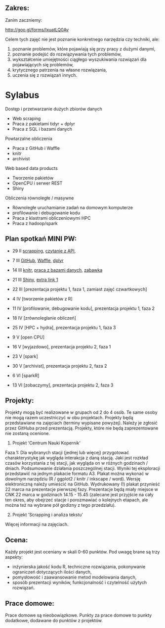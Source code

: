 Zakres:
-------

Zanim zaczniemy:

http://goo.gl/forms/IxuatLQ0Av

Celem tych zajęć nie jest poznanie konkretnego narzędzia czy techniki, ale:

1. poznanie problemów, które pojawiają się przy pracy z dużymi danymi,
2. poznanie podejść do rozwiązywania tych problemów,
3. wykształcenie umiejętności ciągłego wyszukiwania rozwiązań dla pojawiających się problemów,
4. krytycznego patrzenia na własne rozwiązania,
5. uczenia się z rozwiązań innych.


# Sylabus

Dostęp i przetwarzanie dużych zbiorów danych
* Web scraping 
* Praca z pakietami tidyr + dplyr 
* Praca z SQL i bazami danych

Powtarzalne obliczenia
* Praca z GitHub i Waffle
* knitr
* archivist

Web based data products
* Tworzenie pakietów 
* OpenCPU i serwer REST 
* Shiny 

Obliczenia równoległe / masywne
* Równoległe uruchamianie zadań na domowym komputerze
* profilowanie i debugowanie kodu 
* Praca z klastrami obliczeniowymi HPC 
* Praca z hadoop/spark



Plan spotka&#324; MINI PW:
-------------------------

* 29 II [scrapping](https://pbiecek.gitbooks.io/przewodnik/content/Programowanie/jak_zeskrobywac_dane_ze_stron_www_uzywajac_pakietu.html), [czytanie z API](https://pbiecek.gitbooks.io/przewodnik/content/Programowanie/jak_pobierac_dane_z_twittera.html), 
* 7 III [GitHub](https://pbiecek.gitbooks.io/przewodnik/content/Programowanie/jak_korzystac_z_serwisu_github_i_waffle.html), [Waffle](https://pbiecek.gitbooks.io/przewodnik/content/Programowanie/jak_korzystac_z_serwisu_waffle.html), [dplyr](https://pbiecek.gitbooks.io/przewodnik/content/Programowanie/czyscic_przetwarzac.html)
* 14 III [knitr](https://pbiecek.gitbooks.io/przewodnik/content/Programowanie/jak_tworzyc_raporty.html), [praca z bazami danych](https://pbiecek.gitbooks.io/przewodnik/content/Programowanie/jak_pracowac_z_bazami_danych.html), [zabawka](https://github.com/pbiecek/RandBigData/blob/master/MINI_2015/materialy/bazy_danych/zabawka.db)
* 21 III [Shiny](https://pbiecek.gitbooks.io/przewodnik/content/Programowanie/jak_tworzyc_aplikajce.html), [extra link 1](http://bit.ly/1LAlBKE)
* 22 III [prezentacja projektu 1, faza 1, zamiast zajęć czwartkowych]
* 4 IV [tworzenie pakietów z R]
* 11 IV [profilowanie, debugowanie kodu], prezentacja projektu 1, faza 2
* 18 IV [zrównoleglanie obliczeń]

* 25 IV [HPC + hydra], prezentacja projektu 1, faza 3 
* 9 V [open CPU]
* 16 V [wyjazdowo], prezentacja projektu 2, faza 1 
* 23 V [spark]
* 30 V [archivist], prezentacja projektu 2, faza 2
* 6 VI [sparkR]
* 13 VI [zobaczymy], prezentacja projektu 2, faza 3 


Projekty:
---------

Projekty mogą być realizowane w grupach od 2 do 4 osób. Te same osoby nie mogą razem uczestniczyć w obu projektach.
Projekty będą przedstawiane na zajęciach (terminy wypisane powyżej). Należy je zgłosić przez GitHuba przed prezentacją. 
Projekty, które nie będą zaprezentowane nie zostaną ocenione.

1. Projekt 'Centrum Nauki Kopernik'

Faza 1: 
Dla wybranych stacji (jednej lub więcej) przygotować charakterystykę jak wygląda interakcja z daną stacją. Jaki jest rozkład czasów korzystania z tej stacji, jak wygląda on w różnych godzinach / dniach. Podsumowanie działania poszczególnej stacji.
Wyniki tej eksploracji przedstawić na jednym plakacie formatu A3. 
Plakat można wykonać w dowolnym narzędziu (R / ggplot2 / knitr / inkscape / word).
Wersję elektroniczną należy umieścić na GitHub.
Wydrukowany (!) plakat przynieść 22 marca na prezentacje pierwszej fazy.
Prezentacje będą miały miejsce w CNK 22 marca w godzinach 14.15 - 15.45 
(zalecane jest przyjście na cały ten okres, aby obejrzeć stacje i porozmawiać o kolejnych etapach,
ale można też na wybrane pół godizny z tego przedziału).

2. Projekt 'Scrapping i analiza tekstu'

Więcej informacji na zajęciach.


Ocena:
------

Każdy projekt jest oceniany w skali 0-60 punktów.
Pod uwagę brane są trzy aspekty:

* inżynierska jakość kodu R, techniczne rozwiązania, pokonywanie ograniczeń dotyczących ilości danych,
* pomysłowość i zaawansowanie metod modelowania danych,
* sposób prezentacji wyników, funkcjonalność i czytelność użytych rozwiązań.

Prace domowe:
-------------

Prace domowe są nieobowiązkowe. 
Punkty za prace domowe to punkty dodatkowe, dodawane do punktów z projektów.

